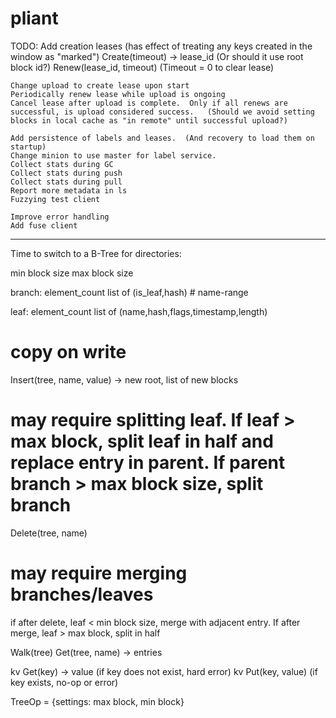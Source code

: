 # pliant

TODO:
    Add creation leases (has effect of treating any keys created in the window as "marked")
	Create(timeout) -> lease_id (Or should it use root block id?)
	Renew(lease_id, timeout)  (Timeout = 0 to clear lease)

	Change upload to create lease upon start
	Periodically renew lease while upload is ongoing
	Cancel lease after upload is complete.  Only if all renews are successful, is upload considered success.   (Should we avoid setting blocks in local cache as "in remote" until successful upload?)

    Add persistence of labels and leases.  (And recovery to load them on startup)
    Change minion to use master for label service.
    Collect stats during GC
    Collect stats during push
    Collect stats during pull
    Report more metadata in ls
    Fuzzying test client

    Improve error handling
    Add fuse client

----------------


Time to switch to a B-Tree for directories:

min block size
max block size

branch:
element_count
list of (is_leaf,hash) # name-range

leaf:
element_count
list of (name,hash,flags,timestamp,length)

# copy on write
Insert(tree, name, value) -> new root, list of new blocks
# may require splitting leaf.  If leaf > max block, split leaf in half and replace entry in parent.   If parent branch > max block size, split branch

Delete(tree, name)
# may require merging branches/leaves
if after delete, leaf < min block size, merge with adjacent entry.   If after merge, leaf > max block, split in half

Walk(tree)
Get(tree, name) -> entries

kv Get(key) -> value
(if key does not exist, hard error)
kv Put(key, value)
(if key exists, no-op or error)

TreeOp = {settings: max block, min block}


